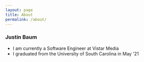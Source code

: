 ```yaml
---
layout: page
title: About
permalink: /about/
---
```


### Justin Baum

* I am currently a Software Engineer at Vistar Media
* I graduated from the University of South Carolina in May '21
